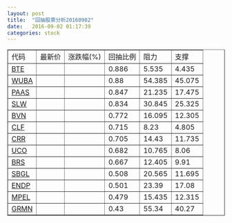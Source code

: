 ```yaml
---
layout: post
title:  "回抽股票分析20160902"
date:   2016-09-02 01:17:39
categories: stock
---
```

<script type="text/javascript">
var stockList = []
stockList.push('gb_bte');
stockList.push('gb_wuba');
stockList.push('gb_paas');
stockList.push('gb_slw');
stockList.push('gb_bvn');
stockList.push('gb_clf');
stockList.push('gb_crr');
stockList.push('gb_uco');
stockList.push('gb_brs');
stockList.push('gb_sbgl');
stockList.push('gb_endp');
stockList.push('gb_mpel');
stockList.push('gb_grmn');
</script>
<table border="1">
 <tr>
 <td>代码</td>
 <td>最新价</td>
 <td>涨跌幅(%)</td>
 <td>回抽比例</td>
 <td>阻力</td>
 <td>支撑</td>
</tr>
  <tr id="bte">
  <td><a href="http://stock.finance.sina.com.cn/usstock/quotes/BTE.html" target="_blank">BTE</a></td><td></td><td></td><td>0.886</td><td>5.535</td><td>4.435</td></tr>
  <tr id="wuba">
  <td><a href="http://stock.finance.sina.com.cn/usstock/quotes/WUBA.html" target="_blank">WUBA</a></td><td></td><td></td><td>0.88</td><td>54.385</td><td>45.075</td></tr>
  <tr id="paas">
  <td><a href="http://stock.finance.sina.com.cn/usstock/quotes/PAAS.html" target="_blank">PAAS</a></td><td></td><td></td><td>0.847</td><td>21.235</td><td>17.475</td></tr>
  <tr id="slw">
  <td><a href="http://stock.finance.sina.com.cn/usstock/quotes/SLW.html" target="_blank">SLW</a></td><td></td><td></td><td>0.834</td><td>30.845</td><td>25.325</td></tr>
  <tr id="bvn">
  <td><a href="http://stock.finance.sina.com.cn/usstock/quotes/BVN.html" target="_blank">BVN</a></td><td></td><td></td><td>0.772</td><td>16.095</td><td>12.305</td></tr>
  <tr id="clf">
  <td><a href="http://stock.finance.sina.com.cn/usstock/quotes/CLF.html" target="_blank">CLF</a></td><td></td><td></td><td>0.715</td><td>8.23</td><td>4.805</td></tr>
  <tr id="crr">
  <td><a href="http://stock.finance.sina.com.cn/usstock/quotes/CRR.html" target="_blank">CRR</a></td><td></td><td></td><td>0.705</td><td>14.43</td><td>11.735</td></tr>
  <tr id="uco">
  <td><a href="http://stock.finance.sina.com.cn/usstock/quotes/UCO.html" target="_blank">UCO</a></td><td></td><td></td><td>0.682</td><td>10.765</td><td>8.06</td></tr>
  <tr id="brs">
  <td><a href="http://stock.finance.sina.com.cn/usstock/quotes/BRS.html" target="_blank">BRS</a></td><td></td><td></td><td>0.667</td><td>12.405</td><td>9.91</td></tr>
  <tr id="sbgl">
  <td><a href="http://stock.finance.sina.com.cn/usstock/quotes/SBGL.html" target="_blank">SBGL</a></td><td></td><td></td><td>0.508</td><td>20.565</td><td>11.695</td></tr>
  <tr id="endp">
  <td><a href="http://stock.finance.sina.com.cn/usstock/quotes/ENDP.html" target="_blank">ENDP</a></td><td></td><td></td><td>0.501</td><td>23.39</td><td>17.08</td></tr>
  <tr id="mpel">
  <td><a href="http://stock.finance.sina.com.cn/usstock/quotes/MPEL.html" target="_blank">MPEL</a></td><td></td><td></td><td>0.479</td><td>15.435</td><td>12.315</td></tr>
  <tr id="grmn">
  <td><a href="http://stock.finance.sina.com.cn/usstock/quotes/GRMN.html" target="_blank">GRMN</a></td><td></td><td></td><td>0.43</td><td>55.34</td><td>40.27</td></tr>
</table>
